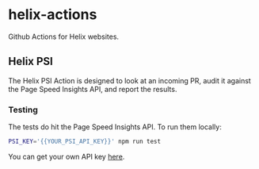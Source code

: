 # helix-actions
Github Actions for Helix websites.


## Helix PSI
The Helix PSI Action is designed to look at an incoming PR, audit it against the Page Speed Insights API, and report the results.

### Testing
The tests do hit the Page Speed Insights API. To run them locally:

```bash
PSI_KEY='{{YOUR_PSI_API_KEY}}' npm run test
```

You can get your own API key [here](https://developers.google.com/speed/docs/insights/v5/get-started).
